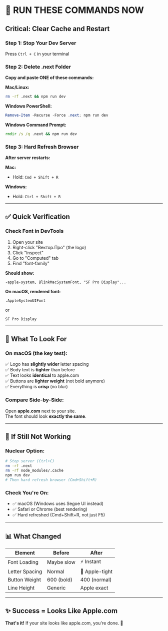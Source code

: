 # 🚨 RUN THESE COMMANDS NOW

## Critical: Clear Cache and Restart

### Step 1: Stop Your Dev Server
Press `Ctrl + C` in your terminal

### Step 2: Delete .next Folder

**Copy and paste ONE of these commands:**

**Mac/Linux:**
```bash
rm -rf .next && npm run dev
```

**Windows PowerShell:**
```powershell
Remove-Item -Recurse -Force .next; npm run dev
```

**Windows Command Prompt:**
```cmd
rmdir /s /q .next && npm run dev
```

### Step 3: Hard Refresh Browser

**After server restarts:**

**Mac:**
- Hold: `Cmd + Shift + R`

**Windows:**
- Hold: `Ctrl + Shift + R`

---

## ✅ Quick Verification

### Check Font in DevTools

1. Open your site
2. Right-click "Вектор.Про" (the logo)
3. Click "Inspect"
4. Go to "Computed" tab
5. Find "font-family"

**Should show:**
```
-apple-system, BlinkMacSystemFont, "SF Pro Display"...
```

**On macOS, rendered font:**
```
.AppleSystemUIFont
```
or
```
SF Pro Display
```

---

## 🎯 What To Look For

### On macOS (the key test):

✅ Logo has **slightly wider** letter spacing  
✅ Body text is **tighter** than before  
✅ Text looks **identical** to apple.com  
✅ Buttons are **lighter weight** (not bold anymore)  
✅ Everything is **crisp** (no blur)  

### Compare Side-by-Side:

Open **apple.com** next to your site.  
The font should look **exactly the same**.

---

## 🐛 If Still Not Working

### Nuclear Option:
```bash
# Stop server (Ctrl+C)
rm -rf .next
rm -rf node_modules/.cache
npm run dev
# Then hard refresh browser (Cmd+Shift+R)
```

### Check You're On:
- ✅ macOS (Windows uses Segoe UI instead)
- ✅ Safari or Chrome (best rendering)
- ✅ Hard refreshed (Cmd+Shift+R, not just F5)

---

## 📊 What Changed

| Element | Before | After |
|---------|--------|-------|
| Font Loading | Maybe slow | ⚡ Instant |
| Letter Spacing | Normal | 🎨 Apple-tight |
| Button Weight | 600 (bold) | 400 (normal) |
| Line Height | Generic | Apple exact |

---

## ✨ Success = Looks Like Apple.com

**That's it!** If your site looks like apple.com, you're done. 🎉




















































